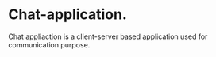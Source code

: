 # Chat-application.
Chat appliaction is a client-server based application used for communication purpose.
